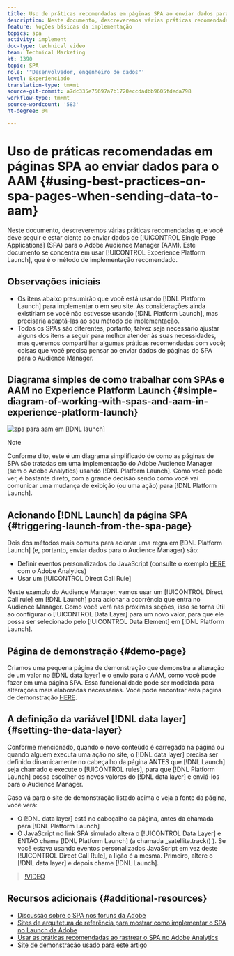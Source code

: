 ```yaml
---
title: Uso de práticas recomendadas em páginas SPA ao enviar dados para o AAM
description: Neste documento, descreveremos várias práticas recomendadas que você deve seguir e estar ciente ao enviar dados de Aplicativos de página única (SPA) para o Adobe Audience Manager (AAM). Este documento se concentrará em usar o Launch da Adobe, que é o método de implementação recomendado.
feature: Noções básicas da implementação
topics: spa
activity: implement
doc-type: technical video
team: Technical Marketing
kt: 1390
topic: SPA
role: '"Desenvolvedor, engenheiro de dados"'
level: Experienciado
translation-type: tm+mt
source-git-commit: a7dc335e75697a7b1720eccdadbb9605fdeda798
workflow-type: tm+mt
source-wordcount: '583'
ht-degree: 0%

---
```



# Uso de práticas recomendadas em páginas SPA ao enviar dados para o AAM {#using-best-practices-on-spa-pages-when-sending-data-to-aam}

Neste documento, descreveremos várias práticas recomendadas que você deve seguir e estar ciente ao enviar dados de [!UICONTROL Single Page Applications] (SPA) para o Adobe Audience Manager (AAM). Este documento se concentra em usar [!UICONTROL Experience Platform Launch], que é o método de implementação recomendado.

## Observações iniciais

* Os itens abaixo presumirão que você está usando [!DNL Platform Launch] para implementar o em seu site. As considerações ainda existiriam se você não estivesse usando [!DNL Platform Launch], mas precisaria adaptá-las ao seu método de implementação.
* Todos os SPAs são diferentes, portanto, talvez seja necessário ajustar alguns dos itens a seguir para melhor atender às suas necessidades, mas queremos compartilhar algumas práticas recomendadas com você; coisas que você precisa pensar ao enviar dados de páginas do SPA para o Audience Manager.

## Diagrama simples de como trabalhar com SPAs e AAM no Experience Platform Launch {#simple-diagram-of-working-with-spas-and-aam-in-experience-platform-launch}

![spa para aam em  [!DNL launch]](assets/spa_for_aam_in_launch.png)

>[!NOTE]
>Conforme dito, este é um diagrama simplificado de como as páginas de SPA são tratadas em uma implementação do Adobe Audience Manager (sem o Adobe Analytics) usando [!DNL Platform Launch]. Como você pode ver, é bastante direto, com a grande decisão sendo como você vai comunicar uma mudança de exibição (ou uma ação) para [!DNL Platform Launch].

## Acionando [!DNL Launch] da página SPA {#triggering-launch-from-the-spa-page}

Dois dos métodos mais comuns para acionar uma regra em [!DNL Platform Launch] (e, portanto, enviar dados para o Audience Manager) são:

* Definir eventos personalizados do JavaScript (consulte o exemplo [HERE](https://helpx.adobe.com/analytics/kt/using/spa-analytics-best-practices-feature-video-use.html) com o Adobe Analytics)
* Usar um [!UICONTROL Direct Call Rule]

Neste exemplo do Audience Manager, vamos usar um [!UICONTROL Direct Call rule] em [!DNL Launch] para acionar a ocorrência que entra no Audience Manager. Como você verá nas próximas seções, isso se torna útil ao configurar o [!UICONTROL Data Layer] para um novo valor, para que ele possa ser selecionado pelo [!UICONTROL Data Element] em [!DNL Platform Launch].

## Página de demonstração {#demo-page}

Criamos uma pequena página de demonstração que demonstra a alteração de um valor no [!DNL data layer] e o envio para o AAM, como você pode fazer em uma página SPA. Essa funcionalidade pode ser modelada para alterações mais elaboradas necessárias. Você pode encontrar esta página de demonstração [HERE](https://aam.enablementadobe.com/SPA-Launch.html).

## A definição da variável [!DNL data layer] {#setting-the-data-layer}

Conforme mencionado, quando o novo conteúdo é carregado na página ou quando alguém executa uma ação no site, o [!DNL data layer] precisa ser definido dinamicamente no cabeçalho da página ANTES que [!DNL Launch] seja chamado e execute o [!UICONTROL rules], para que [!DNL Platform Launch] possa escolher os novos valores do [!DNL data layer] e enviá-los para o Audience Manager.

Caso vá para o site de demonstração listado acima e veja a fonte da página, você verá:

* O [!DNL data layer] está no cabeçalho da página, antes da chamada para [!DNL Platform Launch]
* O JavaScript no link SPA simulado altera o [!UICONTROL Data Layer] e ENTÃO chama [!DNL Platform Launch] (a chamada _satellite.track() ). Se você estava usando eventos personalizados JavaScript em vez deste [!UICONTROL Direct Call Rule], a lição é a mesma. Primeiro, altere o [!DNL data layer] e depois chame [!DNL Launch].

>[!VIDEO](https://video.tv.adobe.com/v/23322/?quality=12)

## Recursos adicionais {#additional-resources}

* [Discussão sobre o SPA nos fóruns da Adobe](https://forums.adobe.com/thread/2451022)
* [Sites de arquitetura de referência para mostrar como implementar o SPA no Launch da Adobe](https://helpx.adobe.com/experience-manager/kt/integration/using/launch-reference-architecture-SPA-tutorial-implement.html)
* [Usar as práticas recomendadas ao rastrear o SPA no Adobe Analytics](https://helpx.adobe.com/analytics/kt/using/spa-analytics-best-practices-feature-video-use.html)
* [Site de demonstração usado para este artigo](https://aam.enablementadobe.com/SPA-Launch.html)
